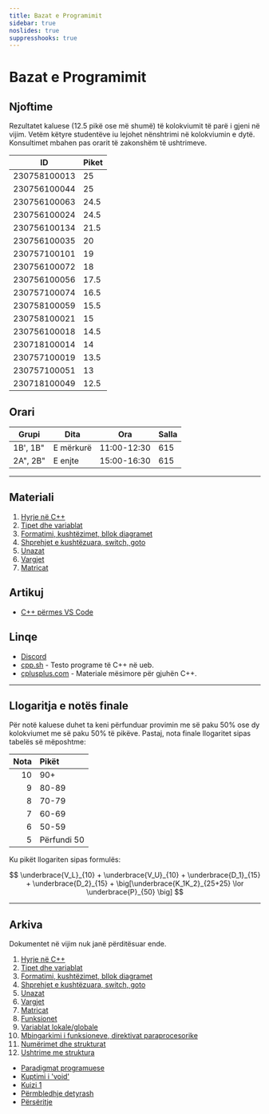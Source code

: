 ```yaml
---
title: Bazat e Programimit
sidebar: true
noslides: true
suppresshooks: true
---
```


# Bazat e Programimit

## Njoftime

Rezultatet kaluese (12.5 pikë ose më shumë) të kolokviumit të parë i gjeni në vijim.
Vetëm këtyre studentëve iu lejohet nënshtrimi në kolokviumin e dytë.
Konsultimet mbahen pas orarit të zakonshëm të ushtrimeve.

| ID           | Piket |
| ------------ | ----- |
| 230758100013 | 25    |
| 230756100044 | 25    |
| 230756100063 | 24.5  |
| 230756100024 | 24.5  |
| 230756100134 | 21.5  |
| 230756100035 | 20    |
| 230757100101 | 19    |
| 230756100072 | 18    |
| 230756100056 | 17.5  |
| 230757100074 | 16.5  |
| 230758100059 | 15.5  |
| 230758100021 | 15    |
| 230756100018 | 14.5  |
| 230718100014 | 14    |
| 230757100019 | 13.5  |
| 230757100051 | 13    |
| 230718100049 | 12.5  |

## Orari

| Grupi    | Dita      | Ora         | Salla |
| -------- | --------- | ----------- | ----- |
| 1B', 1B" | E mërkurë | 11:00-12:30 | 615   |
| 2A", 2B" | E enjte   | 15:00-16:30 | 615   |

---

## Materiali

1. [Hyrje në C++](/lendet/gjuhe-programuese/java1)
2. [Tipet dhe variablat](/lendet/gjuhe-programuese/java2)
3. [Formatimi, kushtëzimet, bllok diagramet](/lendet/gjuhe-programuese/java3)
4. [Shprehjet e kushtëzuara, switch, goto](/lendet/gjuhe-programuese/java4)
5. [Unazat](/lendet/gjuhe-programuese/java5)
6. [Vargjet](/lendet/gjuhe-programuese/java6)
7. [Matricat](/lendet/gjuhe-programuese/java7)

## Artikuj

- [C++ përmes VS Code](/lendet/gjuhe-programuese/vs-code)

## Linqe

- [Discord](https://discord.gg/83fAWDV5Hq)
- [cpp.sh](http://cpp.sh/) - Testo programe të C++ në ueb.
- [cplusplus.com](http://www.cplusplus.com/doc/tutorial/) - Materiale mësimore për gjuhën C++.

---

## Llogaritja e notës finale

Për notë kaluese duhet ta keni përfunduar provimin me së paku 50% ose dy kolokviumet me së paku 50% të pikëve. Pastaj, nota finale llogaritet sipas tabelës së mëposhtme:

| Nota | Pikët       |
| ---: | :---------- |
|   10 | 90+         |
|    9 | 80-89       |
|    8 | 70-79       |
|    7 | 60-69       |
|    6 | 50-59       |
|    5 | Përfundi 50 |

Ku pikët llogariten sipas formulës:

$$
\underbrace{V_L}_{10} + \underbrace{V_U}_{10} + \underbrace{D_1}_{15} + \underbrace{D_2}_{15} + \big[\underbrace{K_1K_2}_{25+25} \lor \underbrace{P}_{50} \big]
$$

---

## Arkiva

Dokumentet në vijim nuk janë përditësuar ende.

1. [Hyrje në C++](/lendet/gjuhe-programuese/java1)
2. [Tipet dhe variablat](/lendet/gjuhe-programuese/java2)
3. [Formatimi, kushtëzimet, bllok diagramet](/lendet/gjuhe-programuese/java3)
4. [Shprehjet e kushtëzuara, switch, goto](/lendet/gjuhe-programuese/java4)
5. [Unazat](/lendet/gjuhe-programuese/java5)
6. [Vargjet](/lendet/gjuhe-programuese/java6)
7. [Matricat](/lendet/gjuhe-programuese/java7)
8. [Funksionet](/lendet/gjuhe-programuese/java9)
9. [Variablat lokale/globale](/lendet/gjuhe-programuese/java10)
10. [Mbingarkimi i funksioneve, direktivat paraprocesorike](/lendet/gjuhe-programuese/java11)
11. [Numërimet dhe strukturat](/lendet/gjuhe-programuese/java12)
12. [Ushtrime me struktura](/lendet/gjuhe-programuese/java13)

- [Paradigmat programuese](/lendet/gjuhe-programuese/paradigmat-programuese)
- [Kuptimi i 'void'](/lendet/gjuhe-programuese/void)
- [Kuizi 1](/lendet/gjuhe-programuese/kuiz1)
- [Përmbledhje detyrash](/lendet/gjuhe-programuese/detyra)
- [Përsëritje](/lendet/gjuhe-programuese/perseritje)
